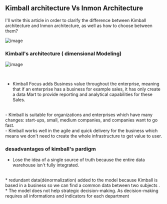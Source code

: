 ## Kimball architecture Vs Inmon Architecture

I'll  write this article in order to clarify the difference between Kimball architecture and Inmon architecture, as well as how to choose between them?


![image](https://user-images.githubusercontent.com/58523013/232320853-e3ff9ba1-0354-4e2c-9f5e-21cd1256a518.png)


### Kimball's architecture ( dimensional Modeling)

![image](https://user-images.githubusercontent.com/58523013/232321075-19afe81c-f5d2-4606-a304-3342d47370c6.png)

<br>

- Kimball Focus adds Business value throughout the enterprise, meaning that if an enterprise has a business for example sales, it has only create a data Mart to provide reporting and analytical capabilities for these Sales.
<br>
- Kimball is suitable for organizations and enterprises which  have many changes: start-ups, small, medium companies, and companies want to go fast.
<br>
- Kimball works well in the agile and quick delivery for the business which means we don't need to create the whole infrastructure to get value  to user.

### desadvantages of kimball's pardigm

* Lose the idea of a single source of truth because the entire data warehouse isn't fully integrated.
<br>
* redundant data(dénormalization) added to the model because Kimball is based in a business so we can find a common data between two subjects .
<br>
* The model does not help strategic decision-making. As decision-making requires all informations and indicators for each department
